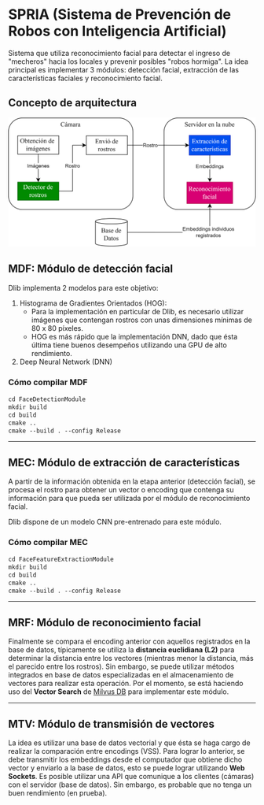 # SPRIA (Sistema de Prevención de Robos con Inteligencia Artificial)
Sistema que utiliza reconocimiento facial para detectar el ingreso de "mecheros" hacia los locales y prevenir posibles "robos hormiga".
La idea principal es implementar 3 módulos: detección facial, extracción de las características faciales y reconocimiento facial.

## Concepto de arquitectura
![arquitectura_implementada_hibrida](Docs/imgs/arquitectura_implementada_hibrida.png)

## MDF: Módulo de detección facial
Dlib implementa 2 modelos para este objetivo:
1. Histograma de Gradientes Orientados (HOG):
    - Para la implementación en particular de Dlib, es necesario utilizar imágenes que contengan rostros con unas dimensiones mínimas de 80 x 80 píxeles.
    - HOG es más rápido que la implementación DNN, dado que ésta última tiene buenos desempeños utilizando una GPU de alto rendimiento.
2. Deep Neural Network (DNN)

### Cómo compilar MDF

```
cd FaceDetectionModule
mkdir build
cd build
cmake ..
cmake --build . --config Release
```

---

## MEC: Módulo de extracción de características
A partir de la información obtenida en la etapa anterior (detección facial), se procesa el rostro para obtener un vector o encoding que contenga su información para que pueda ser utilizada por el módulo de reconocimiento facial. 

Dlib dispone de un modelo CNN pre-entrenado para este módulo.

### Cómo compilar MEC

```
cd FaceFeatureExtractionModule
mkdir build
cd build
cmake ..
cmake --build . --config Release
```

---

## MRF: Módulo de reconocimiento facial
Finalmente se compara el encoding anterior con aquellos registrados en la base de datos, típicamente se utiliza la **distancia euclidiana (L2)** para determinar la distancia entre los vectores (mientras menor la distancia, más el parecido entre los rostros). Sin embargo, se puede utilizar métodos integrados en base de datos especializadas en el almacenamiento de vectores para realizar esta operación. Por el momento, se está haciendo uso del **Vector Search** de [Milvus DB](https://milvus.io/docs/overview.md) para implementar este módulo.

---

## MTV: Módulo de transmisión de vectores
La idea es utilizar una base de datos vectorial y que ésta se haga cargo de realizar la comparación entre encodings (VSS). Para lograr lo anterior, se debe transmitir los embeddings desde el computador que obtiene dicho vector y enviarlo a la base de datos, esto se puede lograr utilizando **Web Sockets**. Es posible utilizar una API que comunique a los clientes (cámaras) con el servidor (base de datos). Sin embargo, es probable que no tenga un buen rendimiento (en prueba).
